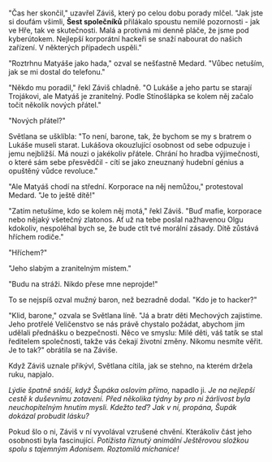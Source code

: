 # 

"Čas her skončil," uzavřel Záviš, který po celou dobu porady mlčel. "Jak jste si doufám všimli, **Šest společníků** přilákalo spoustu nemilé pozornosti - jak ve Hře, tak ve skutečnosti. Malá a protivná mi denně pláče, že jsme pod kyberútokem. Nejlepší korporátní hackeři se snaží nabourat do našich zařízení. V některých případech uspěli."

"Roztrhnu Matyáše jako hada," ozval se nešťastně Medard. "Vůbec netuším, jak se mi dostal do telefonu."

"Někdo mu poradil," řekl Záviš chladně. "O Lukáše a jeho partu se starají Trojákovi, ale Matyáš je zranitelný. Podle Stínošlápka se kolem něj začalo točit několik nových přátel."

"Nových přátel?"

Světlana se ušklíbla: "To není, barone, tak, že bychom se my s bratrem o Lukáše museli starat. Lukášova okouzlující osobnost od sebe odpuzuje i jemu nejbližší. Má nouzi o jakékoliv přátele. Chrání ho hradba výjimečnosti, o které sám sebe přesvědčil - cítí se jako zneuznaný hudební génius a opuštěný vůdce revoluce."

"Ale Matyáš chodí na střední. Korporace na něj nemůžou," protestoval Medard. "Je to ještě dítě!"

"Zatím netušíme, kdo se kolem něj motá," řekl Záviš. "Buď mafie, korporace nebo nějaký všetečný zlatonos. Ať už na tebe poslal nažhavenou Olgu kdokoliv, nespoléhal bych se, že bude ctít tvé morální zásady. Dítě zůstává hříchem rodiče."

"Hříchem?" 

"Jeho slabým a zranitelným místem." 

"Budu na stráži. Nikdo přese mne neprojde!"

To se nejspíš ozval mužný baron, než bezradně dodal. "Kdo je to hacker?"

"Klid, barone," ozvala se Světlana líně. "Já a bratr děti Mechových zajistime. Jeho protřelé Veličenstvo se nás právě chystalo požádat, abychom jim udělali přednášku o bezpečnosti. Něco ve smyslu: Milé děti, váš tatík se stal ředitelem společnosti, takže vás čekají životní změny. Nikomu nesmíte věřit. Je to tak?" obrátila se na Záviše. 

Když Záviš uznale přikývl, Světlana cítila, jak se stehno, na kterém držela ruku, napjalo.

*Lýdie špatně snáší, když Šupáka oslovím přímo,* napadlo ji. *Je na nejlepší cestě k duševnímu zotavení. Před několika týdny by pro ni žárlivost byla neuchopitelným hnutím mysli. Kdežto teď? Jak v ní, propána, Šupák dokázal probudit lásku?*

Pokud šlo o ni, Záviš v ní vyvolával vzrušené chvění. Kterákoliv část jeho osobnosti byla fascinující. *Potížista říznutý animální Ještěrovou složkou spolu s tajemným Adonisem. Roztomilá míchanice!*



